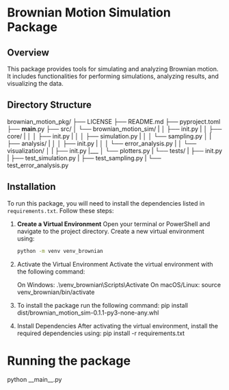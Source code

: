 # Brownian Motion Simulation Package

## Overview
This package provides tools for simulating and analyzing Brownian motion. It includes functionalities for performing simulations, analyzing results, and visualizing the data.

## Directory Structure
brownian_motion_pkg/ 
├── LICENSE 
├── README.md 
├── pyproject.toml 
├── __main__.py 
├── src/ 
│ └── brownian_motion_sim/ 
|       │ ├── init.py 
|       │ ├── core/ 
|       │ │ ├── init.py 
|       │ │ ├── simulation.py 
|       │ │ └── sampling.py │
|       ├── analysis/ 
|       │ │ ├── init.py 
|       │ │ └── error_analysis.py 
|       │ └── visualization/ │ 
|       ├── init.py 
|___    │ └── plotters.py 
|   └── tests/ 
|       ├── init.py 
|       ├── test_simulation.py 
|       ├── test_sampling.py 
|       └── test_error_analysis.py


## Installation

To run this package, you will need to install the dependencies listed in `requirements.txt`. Follow these steps:

1. **Create a Virtual Environment**
   Open your terminal or PowerShell and navigate to the project directory. Create a new virtual environment using:

   ```bash
   python -m venv venv_brownian
2. Activate the Virtual Environment Activate the virtual environment with the following command:

    On Windows: .\venv_brownian\Scripts\Activate
    On macOS/Linux: source venv_brownian/bin/activate
3. To install the package run the following command:
    pip install dist/brownian_motion_sim-0.1.1-py3-none-any.whl
4. Install Dependencies After activating the virtual environment, install the required dependencies using:
pip install -r requirements.txt

# Running the package
python \_\_main\_\_.py
